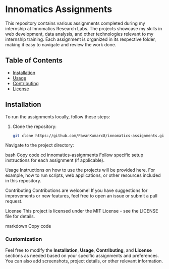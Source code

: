 # Innomatics Assignments

This repository contains various assignments completed during my internship at Innomatics Research Labs. The projects showcase my skills in web development, data analysis, and other technologies relevant to my internship training. Each assignment is organized in its respective folder, making it easy to navigate and review the work done.

## Table of Contents

- [Installation](#installation)
- [Usage](#usage)
- [Contributing](#contributing)
- [License](#license)

## Installation

To run the assignments locally, follow these steps:

1. Clone the repository:
   ```bash
   git clone https://github.com/PavanKumarc8/innomatics-assignments.git
Navigate to the project directory:

bash
Copy code
cd innomatics-assignments
Follow specific setup instructions for each assignment (if applicable).

Usage
Instructions on how to use the projects will be provided here. For example, how to run scripts, web applications, or other resources included in this repository.

Contributing
Contributions are welcome! If you have suggestions for improvements or new features, feel free to open an issue or submit a pull request.

License
This project is licensed under the MIT License - see the LICENSE file for details.

markdown
Copy code

### Customization

Feel free to modify the **Installation**, **Usage**, **Contributing**, and **License** sections as needed based on your specific assignments and preferences. You can also add screenshots, project details, or other relevant information.
